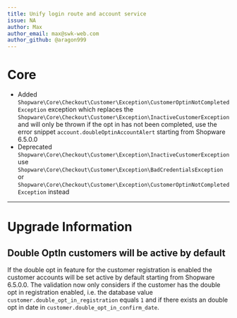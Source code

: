 ```yaml
---
title: Unify login route and account service
issue: NA
author: Max
author_email: max@swk-web.com
author_github: @aragon999
---
```

# Core
* Added `Shopware\Core\Checkout\Customer\Exception\CustomerOptinNotCompletedException` exception which replaces the `Shopware\Core\Checkout\Customer\Exception\InactiveCustomerException` and will only be thrown if the opt in has not been completed, use the error snippet `account.doubleOptinAccountAlert` starting from Shopware 6.5.0.0
* Deprecated `Shopware\Core\Checkout\Customer\Exception\InactiveCustomerException` use `Shopware\Core\Checkout\Customer\Exception\BadCredentialsException` or `Shopware\Core\Checkout\Customer\Exception\CustomerOptinNotCompletedException` instead
___
# Upgrade Information
## Double OptIn customers will be active by default
If the double opt in feature for the customer registration is enabled the customer accounts will be set active by default starting from Shopware 6.5.0.0. The validation now only considers if the customer has the double opt in registration enabled, i.e. the database value `customer.double_opt_in_registration` equals `1` and if there exists an double opt in date in `customer.double_opt_in_confirm_date`.
